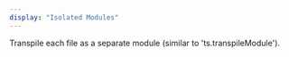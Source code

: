 ```yaml
---
display: "Isolated Modules"
---
```


Transpile each file as a separate module (similar to 'ts.transpileModule').

